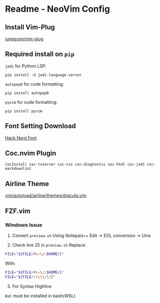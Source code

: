# Readme - NeoVim Config

## Install Vim-Plug

[junegunn/vim-plug](https://github.com/junegunn/vim-plug)

## Required install on `pip`

`jedi` for Python LSP:

```CLI
pip install -U jedi-language-server
```

`autopep8` for code formatting:

```CLI
pip install autopep8
```

`pyvim` for code formatting:

```CLI
pip install pyvim
```

## Font Setting Download

[Hack Nerd Font](https://www.nerdfonts.com/font-downloads)

## Coc.nvim Plugin

```CLI
CocInstall coc-tsserver coc-css coc-diagnostic coc-html coc-jedi coc-markdownlint
```

## Airline Theme

[vim/autoload/airline/themes/dracula.vim](https://github.com/extrante/dracula-theme/blob/e383876e6236fe3dbf504a71bf412f8cae447777/vim/autoload/airline/themes/dracula.vim)

## FZF.vim

### Windows Issue

1. Convert `preview.sh` Using Notepad++
Edit -> EOL conversion -> Unix

2. Check line 25 in `preview.sh`
Replace:

```sh
FILE="${FILE/#\~\//$HOME/}"
```

With:

```sh
FILE="${FILE/#\~\//$HOME/}"
FILE="${FILE//\\\\/\/}"
```

3. For Syntax Highline

`Bat` must be installed in bash(WSL)

